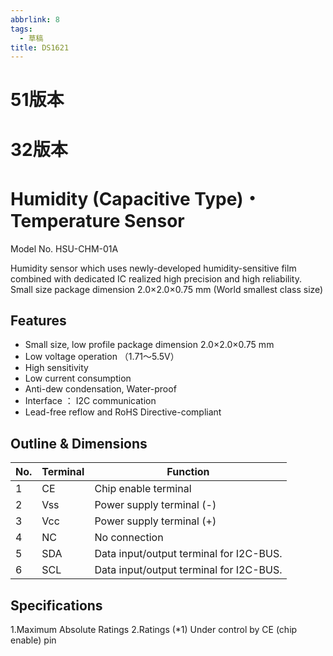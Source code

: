 ```yaml
---
abbrlink: 8
tags:
  - 草稿
title: DS1621
---
```

# 51版本

# 32版本

# Humidity (Capacitive Type)・Temperature Sensor
Model No. HSU-CHM-01A 

Humidity sensor which uses newly-developed humidity-sensitive film combined with dedicated IC realized high precision and high reliability. 
Small size package dimension 2.0×2.0×0.75 mm (World smallest class size)
## Features

- Small size, low profile package dimension 2.0×2.0×0.75 mm 
- Low voltage operation （1.71～5.5V）
- High sensitivity 
- Low current consumption 
- Anti-dew condensation, Water-proof 
- Interface ： I2C communication 
- Lead-free reflow and RoHS Directive-compliant 

## Outline & Dimensions

| No. | Terminal |Function|
| -- | ----- |-----|
|1| CE | Chip enable terminal     |
|2|Vss|Power supply terminal (-)|
|3|Vcc|Power supply terminal (+)|
|4|NC|No connection|
|5|SDA|Data input/output terminal for I2C-BUS.|
|6|SCL|Data input/output terminal for I2C-BUS.|

## Specifications

1.Maximum Absolute Ratings
2.Ratings
(*1) Under control by CE (chip enable) pin
